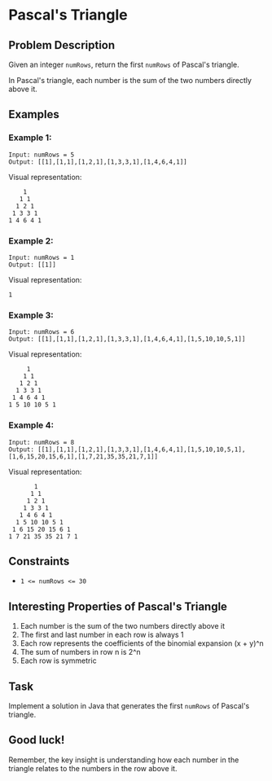 # Pascal's Triangle

## Problem Description

Given an integer `numRows`, return the first `numRows` of Pascal's triangle.

In Pascal's triangle, each number is the sum of the two numbers directly above it.

## Examples

### Example 1:
```
Input: numRows = 5
Output: [[1],[1,1],[1,2,1],[1,3,3,1],[1,4,6,4,1]]
```

Visual representation:
```
    1
   1 1
  1 2 1
 1 3 3 1
1 4 6 4 1
```

### Example 2:
```
Input: numRows = 1
Output: [[1]]
```

Visual representation:
```
1
```

### Example 3:
```
Input: numRows = 6
Output: [[1],[1,1],[1,2,1],[1,3,3,1],[1,4,6,4,1],[1,5,10,10,5,1]]
```

Visual representation:
```
     1
    1 1
   1 2 1
  1 3 3 1
 1 4 6 4 1
1 5 10 10 5 1
```

### Example 4:
```
Input: numRows = 8
Output: [[1],[1,1],[1,2,1],[1,3,3,1],[1,4,6,4,1],[1,5,10,10,5,1],[1,6,15,20,15,6,1],[1,7,21,35,35,21,7,1]]
```

Visual representation:
```
       1
      1 1
     1 2 1
    1 3 3 1
   1 4 6 4 1
  1 5 10 10 5 1
 1 6 15 20 15 6 1
1 7 21 35 35 21 7 1
```

## Constraints

- `1 <= numRows <= 30`

## Interesting Properties of Pascal's Triangle

1. Each number is the sum of the two numbers directly above it
2. The first and last number in each row is always 1
3. Each row represents the coefficients of the binomial expansion (x + y)^n
4. The sum of numbers in row n is 2^n
5. Each row is symmetric

## Task

Implement a solution in Java that generates the first `numRows` of Pascal's triangle.


## Good luck!

Remember, the key insight is understanding how each number in the triangle relates to the numbers in the row above it.